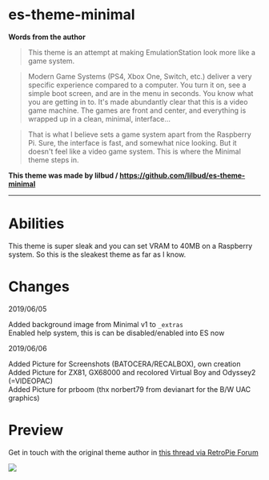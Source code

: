 # es-theme-minimal

**Words from the author**

> This theme is an attempt at making EmulationStation look more like a game system.

> Modern Game Systems (PS4, Xbox One, Switch, etc.) deliver a very specific experience compared to a computer. You turn it on, see a simple boot screen, and are in the menu in seconds. You know what you are getting in to. It's made abundantly clear that this is a video game machine. The games are front and center, and everything is wrapped up in a clean, minimal, interface...

> That is what I believe sets a game system apart from the Raspberry Pi. Sure, the interface is fast, and somewhat nice looking. But it doesn't feel like a video game system. This is where the Minimal theme steps in.

**This theme was made by lilbud / https://github.com/lilbud/es-theme-minimal**

---

# Abilities

This theme is super sleak and you can set VRAM to 40MB on a Raspberry system.
So this is the sleakest theme as far as I know.

# Changes

2019/06/05

Added background image from Minimal v1 to `_extras` \
Enabled help system, this is can be disabled/enabled into ES now

2019/06/06

Added Picture for Screenshots (BATOCERA/RECALBOX), own creation \
Added Picture for ZX81, GX68000 and recolored Virtual Boy and Odyssey2 (=VIDEOPAC) \
Added Picture for prboom (thx norbert79 from devianart for the B/W UAC graphics)

# Preview

Get in touch with the original theme author in [this thread via RetroPie Forum](https://retropie.org.uk/forum/topic/12435/)


![](https://i.imgur.com/5UR5yTF.png)

